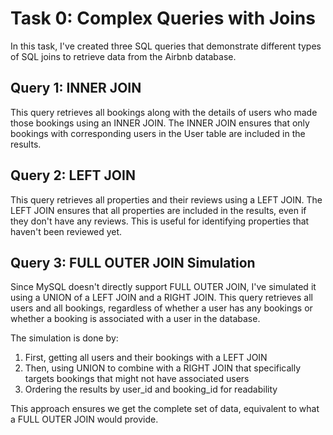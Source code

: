 # Task 0: Complex Queries with Joins

In this task, I've created three SQL queries that demonstrate different types of SQL joins to retrieve data from the Airbnb database.

## Query 1: INNER JOIN

This query retrieves all bookings along with the details of users who made those bookings using an INNER JOIN. The INNER JOIN ensures that only bookings with corresponding users in the User table are included in the results.

## Query 2: LEFT JOIN

This query retrieves all properties and their reviews using a LEFT JOIN. The LEFT JOIN ensures that all properties are included in the results, even if they don't have any reviews. This is useful for identifying properties that haven't been reviewed yet.

## Query 3: FULL OUTER JOIN Simulation

Since MySQL doesn't directly support FULL OUTER JOIN, I've simulated it using a UNION of a LEFT JOIN and a RIGHT JOIN. This query retrieves all users and all bookings, regardless of whether a user has any bookings or whether a booking is associated with a user in the database.

The simulation is done by:
1. First, getting all users and their bookings with a LEFT JOIN
2. Then, using UNION to combine with a RIGHT JOIN that specifically targets bookings that might not have associated users
3. Ordering the results by user_id and booking_id for readability

This approach ensures we get the complete set of data, equivalent to what a FULL OUTER JOIN would provide.
